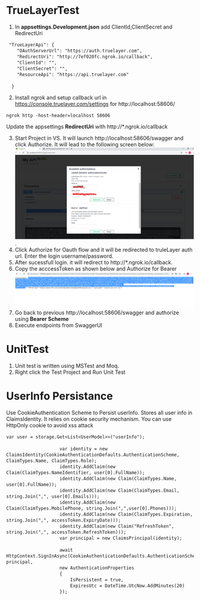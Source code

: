 # TrueLayerTest

1. In  __appsettings.Development.json__  add ClientId,ClientSecret and RedirectUri
```
 "TrueLayerApi": {
    "OAuthServerUrl": "https://auth.truelayer.com",
    "RedirectUri": "http://7ef020fc.ngrok.io/callback",
    "ClientId": "",
    "ClientSecret": "",
    "ResourceApi": "https://api.truelayer.com"

  }
```
2. Install ngrok and  setup callback url in https://console.truelayer.com/settings for 
http://localhost:58606/ 
```
ngrok http -host-header=localhost 58606
```
Update the appsettings __RedirectUri__ with  http://*.ngrok.io/callback
 
3. Start Project in VS. It will launch http://localhost:58606/swagger  and click Authorize. It will lead to the following screen below:
![alt text](https://github.com/siddhant-gauchan/TrueLayerTest/blob/master/image/authorize.PNG "Authorize").
4. Click Authorize for Oauth flow and it will be redirected to truleLayer auth url. Enter the login username/password.
5. After sucessfull login. it will redirect to http://*.ngrok.io/callback. 
6. Copy the acccessToken as shown below and Authorize for Bearer 
  ![alt text](https://github.com/siddhant-gauchan/TrueLayerTest/blob/master/image/accesstoken.PNG "Access Token")
7. Go back to previous http://localhost:58606/swagger and authorize using __Bearer Scheme__ 
8. Execute endpoints from SwaggerUI   
  
# UnitTest
1. Unit test is written using MSTest and Moq.
2. Right click the Test Project and Run Unit Test

# UserInfo Persistance
Use CookieAuthentication Scheme to Persist userInfo. Stores all user info in ClaimsIdentity. It relies on cookie security mechanism.
You can use HttpOnly cookie to avoid xss attack

```
var user = storage.Get<List<UserModel>>("userInfo");
                    
                    var identity = new ClaimsIdentity(CookieAuthenticationDefaults.AuthenticationScheme, ClaimTypes.Name, ClaimTypes.Role);
                    identity.AddClaim(new Claim(ClaimTypes.NameIdentifier, user[0].FullName));
                    identity.AddClaim(new Claim(ClaimTypes.Name, user[0].FullName));
                    identity.AddClaim(new Claim(ClaimTypes.Email, string.Join(",", user[0].Emails)));
                    identity.AddClaim(new Claim(ClaimTypes.MobilePhone, string.Join(",",user[0].Phones)));
                    identity.AddClaim(new Claim(ClaimTypes.Expiration, string.Join(",", accessToken.ExpiryDate)));
                    identity.AddClaim(new Claim("RefreshToken", string.Join(",", accessToken.RefreshToken)));
                    var principal = new ClaimsPrincipal(identity);

                    await HttpContext.SignInAsync(CookieAuthenticationDefaults.AuthenticationScheme, principal, 
                    new AuthenticationProperties 
                    { 
                        IsPersistent = true, 
                        ExpiresUtc = DateTime.UtcNow.AddMinutes(20) 
                    });
```
